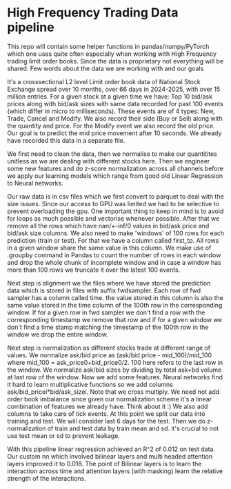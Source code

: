 # High Frequency Trading Data pipeline
This repo will contain some helper functions in pandas/numpy/PyTorch which one uses quite often especially when working with High Frequency trading limit order books. Since the data is proprietary not everything will be shared.
Few words about the data we are working with and our goals

It's a crosssectional L2 level Limit order book data of National Stock Exchange spread over 10 months, over 66 days in 2024-2025, with over 15 million entries.
For a given stock at a given time we have: Top 10 bid/ask prices along with bid/ask sizes with same data recorded for past 100 events (which differ in micro to milliseconds).
These events are of 4 types: New, Trade, Cancel and Modify. We also record their side (Buy or Sell) along with the quantity and price. For the Modify event we also record the old price.
Our goal is to predict the mid price movement after 10 seconds. We already have recorded this data in a separate file.

We first need to clean the data, then we normalise to make our quantitites unitless as we are dealing with different stocks here. 
Then we engineer some new features and do z-score normalization across all channels before we apply our learning models which range from good old Linear Regression to Neural networks.


Our raw data is in csv files which we first convert to parquet to deal with the size issues. Since our access to GPU was limited we had to be selective to prevent overloading the gpu.
One important thing to keep in mind is to avoid for loops as much possible and vectorise whenever possible.
After that we remove all the rows which have nan/+-inf/0 values in bid/ask price and bid/ask size columns.
We also need to make 'windows' of 100 rows for each prediction (train or test). For that we have a column called first_tp. All rows in a given window share the same value in this column.
We make use of .groupby command in Pandas to count the number of rows in each window and drop the whole chunk of incomplete window and in case a window has more than 100 rows we truncate it over the latest 100 events.

Next step is alignment we the files where we have stored the prediction data which is stored in files with suffix fwdsampler.
Each row of fwd sampler has a column called time. the value stored in this column is also the same value stored in the time column of the 100th row in the corresponding window.
If for a given row in fwd sampler we don't find a row with the corresponding timestamp we remove that row and if for a given window we don't find a time stamp matching the timestamp of the 100th row 
in the window we drop the entire window.

Next step is normalization as different stocks trade at different range of values. We normalize ask/bid price as (ask/bid price - mid_100)/mid_100 where mid_100 = ask_price0+bid_price0/2.
100 here refers to the last row in the window.
We normalize ask/bid sizes by dividing by total ask+bd volume at last row of the window.
Now we add some features. Neural networks find it hard to learn multiplicative functions so we add columns ask/bid_pricei*bid/ask_sizei. Note that we cross multiply.
We need not add order book imbalance since given our normalization scheme it's a linear combination of features we already have. Think about it :)
We also add columns to take care of tick events.
At this point we split our data into training and test. We will consider last 6 days for the test.
Then we do z-normalization of train and test data by train mean and sd. it's crucial to not use test mean or sd to prevent leakage.

With this pipeline linear regression achieved an R^2 of 0.012 on test data. Our custom nn which involved bilinear layers and multi headed attention layers improved it to 0.018. 
The point of Bilinear layers is to learn the interaction across time and attention layers (with masking) learn the relative strength of the interactions. 



